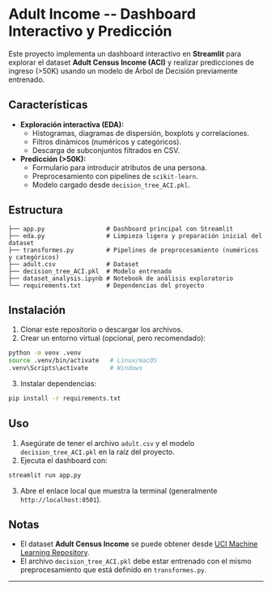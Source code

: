 # Adult Income -- Dashboard Interactivo y Predicción

Este proyecto implementa un dashboard interactivo en **Streamlit** para
explorar el dataset **Adult Census Income (ACI)** y realizar
predicciones de ingreso (\>50K) usando un modelo de Árbol de Decisión
previamente entrenado.

## Características

-   **Exploración interactiva (EDA):**
    -   Histogramas, diagramas de dispersión, boxplots y correlaciones.
    -   Filtros dinámicos (numéricos y categóricos).
    -   Descarga de subconjuntos filtrados en CSV.
-   **Predicción (\>50K):**
    -   Formulario para introducir atributos de una persona.
    -   Preprocesamiento con pipelines de `scikit-learn`.
    -   Modelo cargado desde `decision_tree_ACI.pkl`.

## Estructura

    ├── app.py                 # Dashboard principal con Streamlit
    ├── eda.py                 # Limpieza ligera y preparación inicial del dataset
    ├── transformes.py         # Pipelines de preprocesamiento (numéricos y categóricos)
    ├── adult.csv              # Dataset
    ├── decision_tree_ACI.pkl  # Modelo entrenado
    ├── dataset_analysis.ipynb # Notebook de análisis exploratorio
    └── requirements.txt       # Dependencias del proyecto

## Instalación

1.  Clonar este repositorio o descargar los archivos.
2.  Crear un entorno virtual (opcional, pero recomendado):

``` bash
python -m venv .venv
source .venv/bin/activate   # Linux/macOS
.venv\Scripts\activate      # Windows
```

3.  Instalar dependencias:

``` bash
pip install -r requirements.txt
```

## Uso

1.  Asegúrate de tener el archivo `adult.csv` y el modelo
    `decision_tree_ACI.pkl` en la raíz del proyecto.
2.  Ejecuta el dashboard con:

``` bash
streamlit run app.py
```

3.  Abre el enlace local que muestra la terminal (generalmente
    `http://localhost:8501`).

## Notas

-   El dataset **Adult Census Income** se puede obtener desde [UCI
    Machine Learning
    Repository](https://archive.ics.uci.edu/ml/datasets/adult).
-   El archivo `decision_tree_ACI.pkl` debe estar entrenado con el mismo
    preprocesamiento que está definido en `transformes.py`.

------------------------------------------------------------------------

